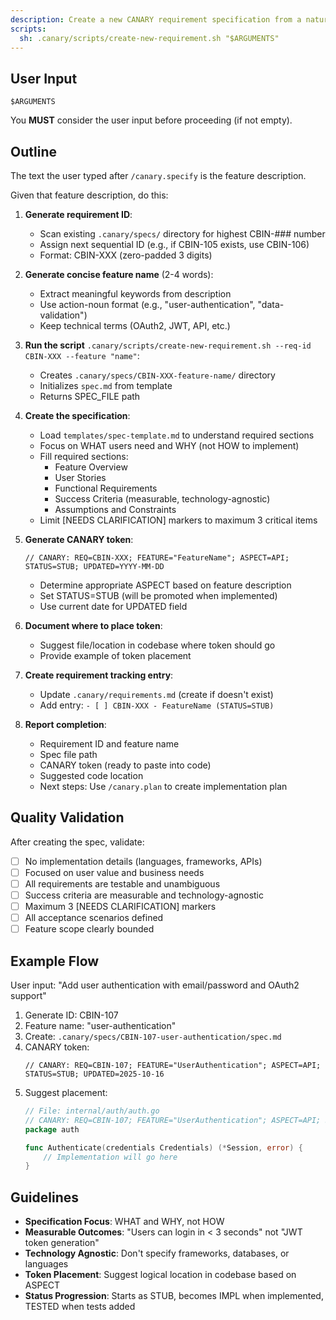 ```yaml
---
description: Create a new CANARY requirement specification from a natural language feature description
scripts:
  sh: .canary/scripts/create-new-requirement.sh "$ARGUMENTS"
---
```



## User Input

```text
$ARGUMENTS
```

You **MUST** consider the user input before proceeding (if not empty).

## Outline

The text the user typed after `/canary.specify` is the feature description.

Given that feature description, do this:

1. **Generate requirement ID**:
   - Scan existing `.canary/specs/` directory for highest CBIN-### number
   - Assign next sequential ID (e.g., if CBIN-105 exists, use CBIN-106)
   - Format: CBIN-XXX (zero-padded 3 digits)

2. **Generate concise feature name** (2-4 words):
   - Extract meaningful keywords from description
   - Use action-noun format (e.g., "user-authentication", "data-validation")
   - Keep technical terms (OAuth2, JWT, API, etc.)

3. **Run the script** `.canary/scripts/create-new-requirement.sh --req-id CBIN-XXX --feature "name"`:
   - Creates `.canary/specs/CBIN-XXX-feature-name/` directory
   - Initializes `spec.md` from template
   - Returns SPEC_FILE path

4. **Create the specification**:
   - Load `templates/spec-template.md` to understand required sections
   - Focus on WHAT users need and WHY (not HOW to implement)
   - Fill required sections:
     - Feature Overview
     - User Stories
     - Functional Requirements
     - Success Criteria (measurable, technology-agnostic)
     - Assumptions and Constraints
   - Limit [NEEDS CLARIFICATION] markers to maximum 3 critical items

5. **Generate CANARY token**:
   ```
   // CANARY: REQ=CBIN-XXX; FEATURE="FeatureName"; ASPECT=API; STATUS=STUB; UPDATED=YYYY-MM-DD
   ```
   - Determine appropriate ASPECT based on feature description
   - Set STATUS=STUB (will be promoted when implemented)
   - Use current date for UPDATED field

6. **Document where to place token**:
   - Suggest file/location in codebase where token should go
   - Provide example of token placement

7. **Create requirement tracking entry**:
   - Update `.canary/requirements.md` (create if doesn't exist)
   - Add entry: `- [ ] CBIN-XXX - FeatureName (STATUS=STUB)`

8. **Report completion**:
   - Requirement ID and feature name
   - Spec file path
   - CANARY token (ready to paste into code)
   - Suggested code location
   - Next steps: Use `/canary.plan` to create implementation plan

## Quality Validation

After creating the spec, validate:

- [ ] No implementation details (languages, frameworks, APIs)
- [ ] Focused on user value and business needs
- [ ] All requirements are testable and unambiguous
- [ ] Success criteria are measurable and technology-agnostic
- [ ] Maximum 3 [NEEDS CLARIFICATION] markers
- [ ] All acceptance scenarios defined
- [ ] Feature scope clearly bounded

## Example Flow

User input: "Add user authentication with email/password and OAuth2 support"

1. Generate ID: CBIN-107
2. Feature name: "user-authentication"
3. Create: `.canary/specs/CBIN-107-user-authentication/spec.md`
4. CANARY token:
   ```
   // CANARY: REQ=CBIN-107; FEATURE="UserAuthentication"; ASPECT=API; STATUS=STUB; UPDATED=2025-10-16
   ```
5. Suggest placement:
   ```go
   // File: internal/auth/auth.go
   // CANARY: REQ=CBIN-107; FEATURE="UserAuthentication"; ASPECT=API; STATUS=STUB; UPDATED=2025-10-16
   package auth

   func Authenticate(credentials Credentials) (*Session, error) {
       // Implementation will go here
   }
   ```

## Guidelines

- **Specification Focus**: WHAT and WHY, not HOW
- **Measurable Outcomes**: "Users can login in < 3 seconds" not "JWT token generation"
- **Technology Agnostic**: Don't specify frameworks, databases, or languages
- **Token Placement**: Suggest logical location in codebase based on ASPECT
- **Status Progression**: Starts as STUB, becomes IMPL when implemented, TESTED when tests added
